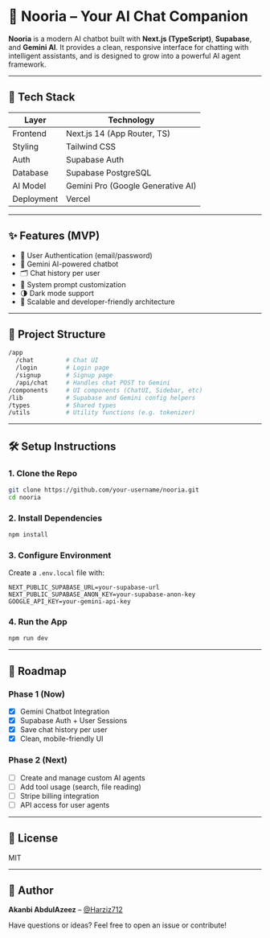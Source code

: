 # 🧠 Nooria – Your AI Chat Companion

**Nooria** is a modern AI chatbot built with **Next.js (TypeScript)**, **Supabase**, and **Gemini AI**. It provides a clean, responsive interface for chatting with intelligent assistants, and is designed to grow into a powerful AI agent framework.

---

## 🚀 Tech Stack

| Layer      | Technology                        |
| ---------- | --------------------------------- |
| Frontend   | Next.js 14 (App Router, TS)       |
| Styling    | Tailwind CSS                      |
| Auth       | Supabase Auth                     |
| Database   | Supabase PostgreSQL               |
| AI Model   | Gemini Pro (Google Generative AI) |
| Deployment | Vercel                            |

---

## ✨ Features (MVP)

* 🔐 User Authentication (email/password)
* 💬 Gemini AI-powered chatbot
* 🗂 Chat history per user
* 🧠 System prompt customization
* 🌗 Dark mode support
* 🔧 Scalable and developer-friendly architecture

---

## 🧱 Project Structure

```bash
/app
  /chat         # Chat UI
  /login        # Login page
  /signup       # Signup page
  /api/chat     # Handles chat POST to Gemini
/components     # UI components (ChatUI, Sidebar, etc)
/lib            # Supabase and Gemini config helpers
/types          # Shared types
/utils          # Utility functions (e.g. tokenizer)
```

---

## 🛠 Setup Instructions

### 1. Clone the Repo

```bash
git clone https://github.com/your-username/nooria.git
cd nooria
```

### 2. Install Dependencies

```bash
npm install
```

### 3. Configure Environment

Create a `.env.local` file with:

```env
NEXT_PUBLIC_SUPABASE_URL=your-supabase-url
NEXT_PUBLIC_SUPABASE_ANON_KEY=your-supabase-anon-key
GOOGLE_API_KEY=your-gemini-api-key
```

### 4. Run the App

```bash
npm run dev
```

---

## 🔮 Roadmap

### Phase 1 (Now)

* [x] Gemini Chatbot Integration
* [x] Supabase Auth + User Sessions
* [x] Save chat history per user
* [x] Clean, mobile-friendly UI

### Phase 2 (Next)

* [ ] Create and manage custom AI agents
* [ ] Add tool usage (search, file reading)
* [ ] Stripe billing integration
* [ ] API access for user agents

---

## 📄 License

MIT

---

## 👤 Author

**Akanbi AbdulAzeez** – [@Harziz712]((https://github.com/Harziz712))

Have questions or ideas? Feel free to open an issue or contribute!
